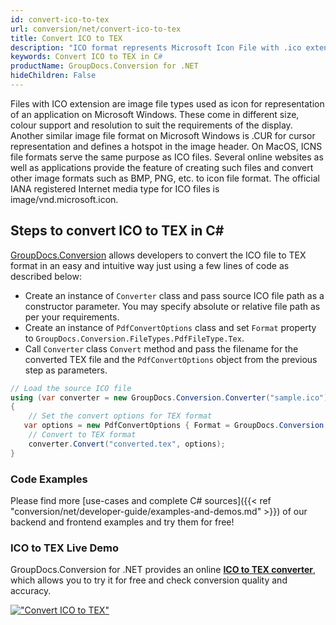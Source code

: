 ```yaml
---
id: convert-ico-to-tex
url: conversion/net/convert-ico-to-tex
title: Convert ICO to TEX
description: "ICO format represents Microsoft Icon File with .ico extension. Learn how to convert ICO to TEX file programmatically in C# language using GroupDocs.Conversion for .NET library."
keywords: Convert ICO to TEX in C#
productName: GroupDocs.Conversion for .NET
hideChildren: False
---
```


Files with ICO extension are image file types used as icon for representation of an application on Microsoft Windows. These come in different size, colour support and resolution to suit the requirements of the display. Another similar image file format on Microsoft Windows is .CUR for cursor representation and defines a hotspot in the image header. On MacOS, ICNS file formats serve the same purpose as ICO files. Several online websites as well as applications provide the feature of creating such files and convert other image formats such as BMP, PNG, etc. to icon file format. The official IANA registered Internet media type for ICO files is image/vnd.microsoft.icon.

## Steps to convert ICO to TEX in C#

[GroupDocs.Conversion](https://products.groupdocs.com/conversion/net) allows developers to convert the ICO file to TEX format in an easy and intuitive way just using a few lines of code as described below:

* Create an instance of `Converter` class and pass source ICO file path as a constructor parameter. You may specify absolute or relative file path as per your requirements. 
* Create an instance of `PdfConvertOptions` class and set `Format` property to `GroupDocs.Conversion.FileTypes.PdfFileType.Tex`.
* Call `Converter` class `Convert` method and pass the filename for the converted TEX file and the `PdfConvertOptions` object from the previous step as parameters.

```csharp
// Load the source ICO file
using (var converter = new GroupDocs.Conversion.Converter("sample.ico"))
{
    // Set the convert options for TEX format
   var options = new PdfConvertOptions { Format = GroupDocs.Conversion.FileTypes.PdfFileType.Tex };
    // Convert to TEX format
    converter.Convert("converted.tex", options);
}
```

### Code Examples

Please find more [use-cases and complete C# sources]({{< ref "conversion/net/developer-guide/examples-and-demos.md" >}}) of our backend and frontend examples and try them for free!

### ICO to TEX Live Demo

GroupDocs.Conversion for .NET provides an online [**ICO to TEX converter**](https://products.groupdocs.app/conversion/ico-to-tex), which allows you to try it for free and check conversion quality and accuracy.

[!["Convert ICO to TEX"](conversion/net/images/convert-to-tex/convert-ico-to-tex.png)](https://products.groupdocs.app/conversion/ico-to-tex)
